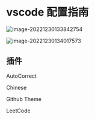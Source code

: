 # vscode 配置指南

![image-20221230133842754](https://csnotes.oss-cn-beijing.aliyuncs.com/photos/vscode.png)

![image-20221230134017573](https://csnotes.oss-cn-beijing.aliyuncs.com/photos/image-20221230134017573.png)

## 插件

AutoCorrect

Chinese

Github Theme

LeetCode


